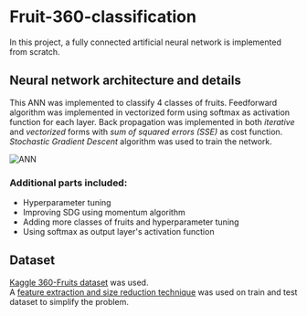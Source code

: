 # Fruit-360-classification
In this project, a fully connected artificial neural network is implemented from scratch.

## Neural network architecture and details
This ANN was implemented to classify 4 classes of fruits. Feedforward algorithm was implemented in vectorized form using softmax as activation function for each layer.  Back propagation was implemented in both *iterative* and *vectorized* forms with *sum of squared errors (SSE)* as cost function. *Stochastic Gradient Descent* algorithm was used to train the network.  

![ANN]()  

### Additional parts included:
- Hyperparameter tuning
- Improving SDG using momentum algorithm
- Adding more classes of fruits and hyperparameter tuning
- Using softmax as output layer's activation function  
## Dataset
[Kaggle 360-Fruits dataset](https://www.kaggle.com/moltean/fruits) was used.  
A [feature extraction and size reduction technique](https://github.com/hedzd/Fruit-360-classification/blob/main/Feature_Extraction_Train.py) was used on train and test dataset to simplify the problem.
